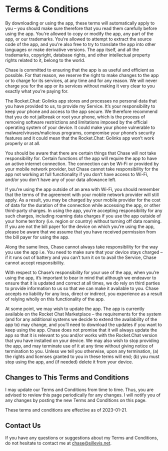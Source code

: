 # Terms & Conditions

By downloading or using the app, these terms will automatically apply to you – you should make sure therefore that you read them carefully before using the app. You're allowed to copy or modify the app, any part of the app, or our trademarks. You’re allowed to attempt to extract the source code of the app, and you're also free to try to translate the app into other languages or make derivative versions. The app itself, and all the trademarks, copyright, database rights, and other intellectual property rights related to it, belong to the world.

Chase is committed to ensuring that the app is as useful and efficient as possible. For that reason, we reserve the right to make changes to the app or to charge for its services, at any time and for any reason. We will never charge you for the app or its services without making it very clear to you exactly what you’re paying for.

The Rocket.Chat: Golinks app stores and processes no personal data that you have provided to us, to provide my Service. It’s your responsibility to keep your phone and access to the app secure. We therefore recommend that you do not jailbreak or root your phone, which is the process of removing software restrictions and limitations imposed by the official operating system of your device. It could make your phone vulnerable to malware/viruses/malicious programs, compromise your phone’s security features and it could mean that the Rocket.Chat: Golinks app won’t work properly or at all.

You should be aware that there are certain things that Chase will not take responsibility for. Certain functions of the app will require the app to have an active internet connection. The connection can be Wi-Fi or provided by your mobile network provider, but Chase cannot take responsibility for the app not working at full functionality if you don’t have access to Wi-Fi, and/or you don’t have any of your data allowance left.

If you’re using the app outside of an area with Wi-Fi, you should remember that the terms of the agreement with your mobile network provider will still apply. As a result, you may be charged by your mobile provider for the cost of data for the duration of the connection while accessing the app, or other third-party charges. In using the app, you’re accepting responsibility for any such charges, including roaming data charges if you use the app outside of your home territory (i.e. region or country) without turning off data roaming. If you are not the bill payer for the device on which you’re using the app, please be aware that we assume that you have received permission from the bill payer for using the app.

Along the same lines, Chase cannot always take responsibility for the way you use the app i.e. You need to make sure that your device stays charged – if it runs out of battery and you can’t turn it on to avail the Service, Chase cannot accept responsibility.

With respect to Chase’s responsibility for your use of the app, when you’re using the app, it’s important to bear in mind that although we endeavor to ensure that it is updated and correct at all times, we do rely on third parties to provide information to us so that we can make it available to you. Chase accepts no liability for any loss, direct or indirect, you experience as a result of relying wholly on this functionality of the app.

At some point, we may wish to update the app. The app is currently available on the Rocket Chat Marketplace – the requirements for the system (and for any additional systems we decide to extend the availability of the app to) may change, and you’ll need to download the updates if you want to keep using the app. Chase does not promise that it will always update the app so that it is relevant to you and/or works with the Rocket.Chat version that you have installed on your device. We may also wish to stop providing the app, and may terminate use of it at any time without giving notice of termination to you. Unless we tell you otherwise, upon any termination, (a) the rights and licenses granted to you in these terms will end; (b) you must stop using the app, and (if needed) delete it from your device.

## Changes to This Terms and Conditions

I may update our Terms and Conditions from time to time. Thus, you are advised to review this page periodically for any changes. I will notify you of any changes by posting the new Terms and Conditions on this page.

These terms and conditions are effective as of 2023-01-21.

## Contact Us

If you have any questions or suggestions about my Terms and Conditions, do not hesitate to contact me at chase@sillevis.net.
